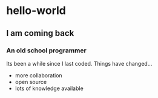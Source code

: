 # hello-world
## I am coming back
### An old school programmer
Its been a while since I last coded. Things have changed...
* more collaboration
* open source
* lots of knowledge available
